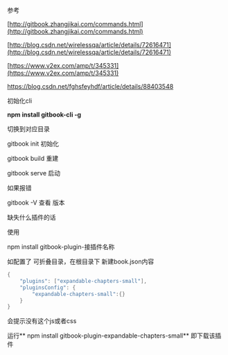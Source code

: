 参考

[http://gitbook.zhangjikai.com/commands.html](http://gitbook.zhangjikai.com/commands.html)

[http://blog.csdn.net/wirelessqa/article/details/72616471](http://blog.csdn.net/wirelessqa/article/details/72616471)

[https://www.v2ex.com/amp/t/345331](https://www.v2ex.com/amp/t/345331)

https://blog.csdn.net/fghsfeyhdf/article/details/88403548

初始化cli

**npm install gitbook-cli -g**

切换到对应目录

gitbook init 初始化

gitbook build 重建

gitbook serve 启动

如果报错

gitbook -V 查看 版本

缺失什么插件的话

使用

npm install gitbook-plugin-接插件名称

如配置了 可折叠目录，在根目录下 新建book.json内容

```java
{
    "plugins": ["expandable-chapters-small"],
    "pluginsConfig": {
        "expandable-chapters-small":{}
    }
}
```

会提示没有这个js或者css

运行** npm install gitbook-plugin-expandable-chapters-small** 即下载该插件

